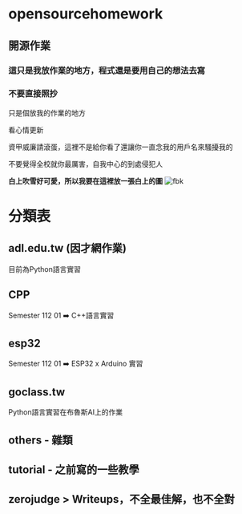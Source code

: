 # opensourcehomework

## 開源作業

### 這只是我放作業的地方，程式還是要用自己的想法去寫
### 不要直接照抄

只是個放我的作業的地方

看心情更新

資甲威廉請滾蛋，這裡不是給你看了還讓你一直念我的用戶名來騷擾我的

不要覺得全校就你最厲害，自我中心的到處侵犯人

**白上吹雪好可愛，所以我要在這裡放一張白上的圖**
![fbk](https://media.discordapp.net/attachments/880087115147395102/948955428417601566/5_czNX4dlDdo2vNZ5dSDhg.gif)

# 分類表
## adl.edu.tw (因才網作業)
目前為Python語言實習
## CPP
Semester 112 01 ➡️ C++語言實習
## esp32
Semester 112 01 ➡️ ESP32 x Arduino 實習
## goclass.tw
Python語言實習在布魯斯AI上的作業
## others - 雜類
## tutorial - 之前寫的一些教學
## zerojudge > Writeups，不全最佳解，也不全對
